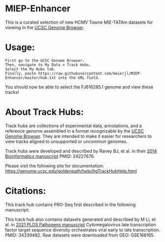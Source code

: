 # MIEP-Enhancer

This is a curated selection of new HCMV Towne MIE-TATAm datasets for viewing in the [UCSC Genome Browser](http://www.genome.ucsc.edu/).

# Usage:

    First go to the UCSC Genome Browser.
    Then, navigate to My Data > Track Hubs.
    Select the My Hubs tab.
    Finally, paste https://raw.githubusercontent.com/meierjl/MIEP-Enhancer/master/hub.txt into the URL field.

You should now be able to select the FJ616285.1 genome and view these tracks!

# About Track Hubs:

Track hubs are collections of experimental data, annotations, and a reference genome assembled in a format recognizable by the [UCSC Genome Browser](http://www.genome.ucsc.edu/). They are intended to make it easier for researchers to view tracks aligned to unsupported or uncommon genomes.

Track hubs were developed and described by Raney BJ, et al. in their [2014 Bioinformatics manuscript](https://academic.oup.com/bioinformatics/article/30/7/1003/232409) PMID: 24227676.

Please visit the following site for documentation: https://genome.ucsc.edu/goldenpath/help/hgTrackHubHelp.html

# Citations:

This track hub contains PRO-Seq first described in the following manuscript:


This track hub also contains datasets generated and described by M Li, et al. in [2021 PLOS Pathogens manuscript](https://journals.plos.org/plospathogens/article?id=10.1371/journal.ppat.1009796) Cytomegalovirus late transcription factor target sequence diversity orchestrates viral early to late transcription. PMID: 34339482. Raw datasets were downloaded from GEO: GSE168165.
